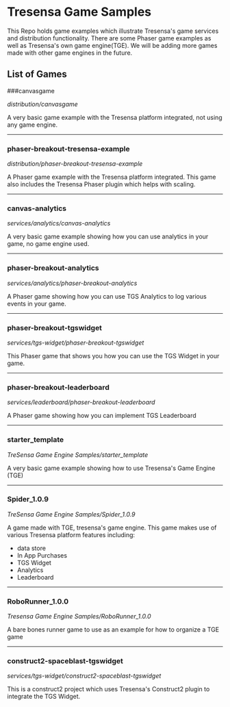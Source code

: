 # Tresensa Game Samples

This Repo holds game examples which illustrate Tresensa's game services and distribution functionality. There are some Phaser game examples as well as Tresensa's own game engine(TGE). We will be adding more games made with other game engines in the future. 

## List of Games

###canvasgame
*<p>distribution/canvasgame</p>*
A very basic game example with the Tresensa platform integrated, not using any game engine.
* * *
### phaser-breakout-tresensa-example
*<p>distribution/phaser-breakout-tresensa-example</p>*
A Phaser game example with the Tresensa platform integrated. This game also includes the Tresensa Phaser plugin which helps with scaling.
* * *
### canvas-analytics
*<p>services/analytics/canvas-analytics</p>*
A very basic game example showing how you can use analytics in your game, no game engine used.
* * *
### phaser-breakout-analytics
*<p>services/analytics/phaser-breakout-analytics</p>*
A Phaser game showing how you can use TGS Analytics to log various events in your game. 
* * *
### phaser-breakout-tgswidget
*<p>services/tgs-widget/phaser-breakout-tgswidget</p>*
This Phaser game that shows you how you can use the TGS Widget in your game.
* * *
### phaser-breakout-leaderboard
*<p>services/leaderboard/phaser-breakout-leaderboard</p>*
A Phaser game showing how you can implement TGS Leaderboard 
* * *
### starter_template
*<p>TreSensa Game Engine Samples/starter_template</p>*
A very basic game example showing how to use Tresensa's Game Engine (TGE)
* * *
### Spider_1.0.9
*<p>TreSensa Game Engine Samples/Spider_1.0.9</p>*
A game made with TGE, tresensa's game engine. This game makes use of various Tresensa platform features including:
* data store
* In App Purchases
* TGS Widget
* Analytics
* Leaderboard
* * *
 ### RoboRunner_1.0.0
*<p>Tresensa Game Engine Samples/RoboRunner_1.0.0</p>*
A bare bones runner game to use as an example for how to organize a TGE game
* * *
### construct2-spaceblast-tgswidget
*<p>services/tgs-widget/construct2-spaceblast-tgswidget</p>*
This is a construct2 project which uses Tresensa's Construct2 plugin to integrate the TGS Widget. 


